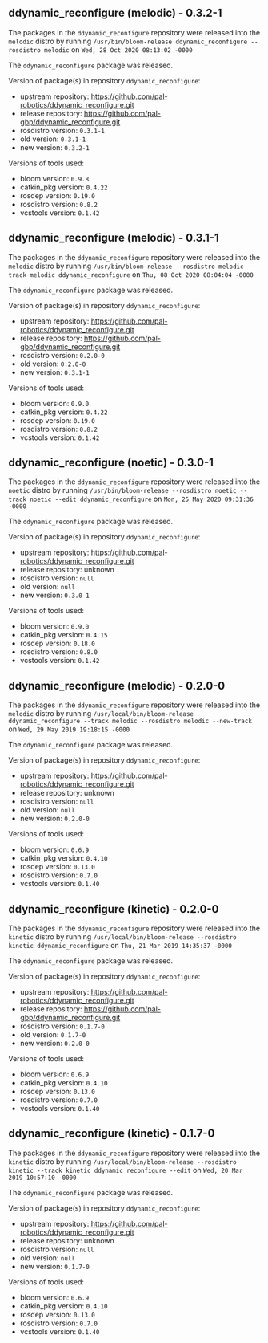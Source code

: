 ## ddynamic_reconfigure (melodic) - 0.3.2-1

The packages in the `ddynamic_reconfigure` repository were released into the `melodic` distro by running `/usr/bin/bloom-release ddynamic_reconfigure --rosdistro melodic` on `Wed, 28 Oct 2020 08:13:02 -0000`

The `ddynamic_reconfigure` package was released.

Version of package(s) in repository `ddynamic_reconfigure`:

- upstream repository: https://github.com/pal-robotics/ddynamic_reconfigure.git
- release repository: https://github.com/pal-gbp/ddynamic_reconfigure.git
- rosdistro version: `0.3.1-1`
- old version: `0.3.1-1`
- new version: `0.3.2-1`

Versions of tools used:

- bloom version: `0.9.8`
- catkin_pkg version: `0.4.22`
- rosdep version: `0.19.0`
- rosdistro version: `0.8.2`
- vcstools version: `0.1.42`


## ddynamic_reconfigure (melodic) - 0.3.1-1

The packages in the `ddynamic_reconfigure` repository were released into the `melodic` distro by running `/usr/bin/bloom-release --rosdistro melodic --track melodic ddynamic_reconfigure` on `Thu, 08 Oct 2020 08:04:04 -0000`

The `ddynamic_reconfigure` package was released.

Version of package(s) in repository `ddynamic_reconfigure`:

- upstream repository: https://github.com/pal-robotics/ddynamic_reconfigure.git
- release repository: https://github.com/pal-gbp/ddynamic_reconfigure.git
- rosdistro version: `0.2.0-0`
- old version: `0.2.0-0`
- new version: `0.3.1-1`

Versions of tools used:

- bloom version: `0.9.0`
- catkin_pkg version: `0.4.22`
- rosdep version: `0.19.0`
- rosdistro version: `0.8.2`
- vcstools version: `0.1.42`


## ddynamic_reconfigure (noetic) - 0.3.0-1

The packages in the `ddynamic_reconfigure` repository were released into the `noetic` distro by running `/usr/bin/bloom-release --rosdistro noetic --track noetic --edit ddynamic_reconfigure` on `Mon, 25 May 2020 09:31:36 -0000`

The `ddynamic_reconfigure` package was released.

Version of package(s) in repository `ddynamic_reconfigure`:

- upstream repository: https://github.com/pal-robotics/ddynamic_reconfigure.git
- release repository: unknown
- rosdistro version: `null`
- old version: `null`
- new version: `0.3.0-1`

Versions of tools used:

- bloom version: `0.9.0`
- catkin_pkg version: `0.4.15`
- rosdep version: `0.18.0`
- rosdistro version: `0.8.0`
- vcstools version: `0.1.42`


## ddynamic_reconfigure (melodic) - 0.2.0-0

The packages in the `ddynamic_reconfigure` repository were released into the `melodic` distro by running `/usr/local/bin/bloom-release ddynamic_reconfigure --track melodic --rosdistro melodic --new-track` on `Wed, 29 May 2019 19:18:15 -0000`

The `ddynamic_reconfigure` package was released.

Version of package(s) in repository `ddynamic_reconfigure`:

- upstream repository: https://github.com/pal-robotics/ddynamic_reconfigure.git
- release repository: unknown
- rosdistro version: `null`
- old version: `null`
- new version: `0.2.0-0`

Versions of tools used:

- bloom version: `0.6.9`
- catkin_pkg version: `0.4.10`
- rosdep version: `0.13.0`
- rosdistro version: `0.7.0`
- vcstools version: `0.1.40`


## ddynamic_reconfigure (kinetic) - 0.2.0-0

The packages in the `ddynamic_reconfigure` repository were released into the `kinetic` distro by running `/usr/local/bin/bloom-release --rosdistro kinetic ddynamic_reconfigure` on `Thu, 21 Mar 2019 14:35:37 -0000`

The `ddynamic_reconfigure` package was released.

Version of package(s) in repository `ddynamic_reconfigure`:

- upstream repository: https://github.com/pal-robotics/ddynamic_reconfigure.git
- release repository: https://github.com/pal-gbp/ddynamic_reconfigure.git
- rosdistro version: `0.1.7-0`
- old version: `0.1.7-0`
- new version: `0.2.0-0`

Versions of tools used:

- bloom version: `0.6.9`
- catkin_pkg version: `0.4.10`
- rosdep version: `0.13.0`
- rosdistro version: `0.7.0`
- vcstools version: `0.1.40`


## ddynamic_reconfigure (kinetic) - 0.1.7-0

The packages in the `ddynamic_reconfigure` repository were released into the `kinetic` distro by running `/usr/local/bin/bloom-release --rosdistro kinetic --track kinetic ddynamic_reconfigure --edit` on `Wed, 20 Mar 2019 10:57:10 -0000`

The `ddynamic_reconfigure` package was released.

Version of package(s) in repository `ddynamic_reconfigure`:

- upstream repository: https://github.com/pal-robotics/ddynamic_reconfigure.git
- release repository: unknown
- rosdistro version: `null`
- old version: `null`
- new version: `0.1.7-0`

Versions of tools used:

- bloom version: `0.6.9`
- catkin_pkg version: `0.4.10`
- rosdep version: `0.13.0`
- rosdistro version: `0.7.0`
- vcstools version: `0.1.40`



